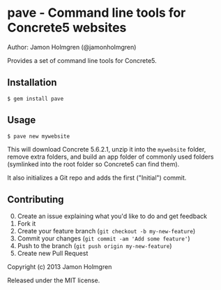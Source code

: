 # pave - Command line tools for Concrete5 websites

Author: Jamon Holmgren (@jamonholmgren)

Provides a set of command line tools for Concrete5.

## Installation

    $ gem install pave

## Usage

    $ pave new mywebsite

This will download Concrete 5.6.2.1, unzip it into the `mywebsite`
folder, remove extra folders, and build an app folder of commonly
used folders (symlinked into the root folder so Concrete5 can find them).

It also initializes a Git repo and adds the first ("Initial") commit.

## Contributing

0. Create an issue explaining what you'd like to do and get feedback
1. Fork it
2. Create your feature branch (`git checkout -b my-new-feature`)
3. Commit your changes (`git commit -am 'Add some feature'`)
4. Push to the branch (`git push origin my-new-feature`)
5. Create new Pull Request

Copyright (c) 2013 Jamon Holmgren

Released under the MIT license.
